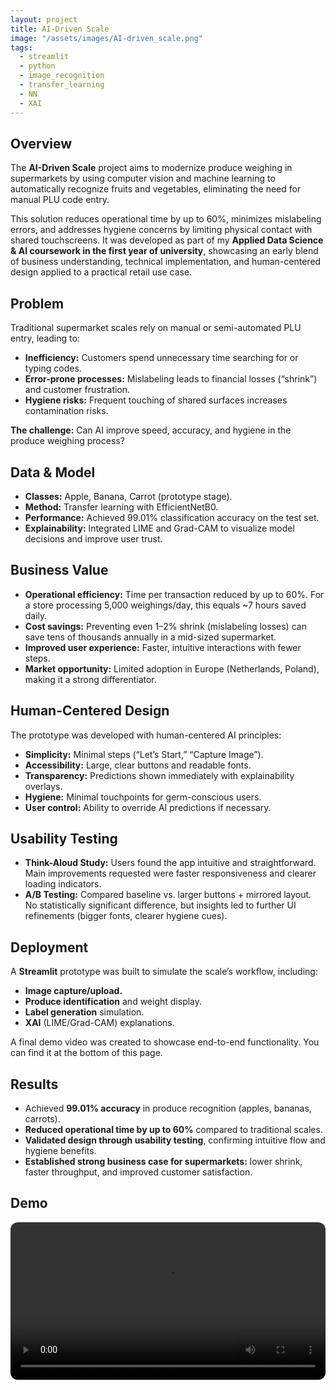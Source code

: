 ```yaml
---
layout: project
title: AI-Driven Scale
image: "/assets/images/AI-driven_scale.png"
tags:
  - streamlit
  - python
  - image_recognition
  - transfer_learning
  - NN
  - XAI
---
```


## Overview

The **AI-Driven Scale** project aims to modernize produce weighing in supermarkets by using computer vision and machine learning to automatically recognize fruits and vegetables, eliminating the need for manual PLU code entry.

This solution reduces operational time by up to 60%, minimizes mislabeling errors, and addresses hygiene concerns by limiting physical contact with shared touchscreens. It was developed as part of my **Applied Data Science & AI coursework in the first year of university**, showcasing an early blend of business understanding, technical implementation, and human-centered design applied to a practical retail use case.

## Problem

Traditional supermarket scales rely on manual or semi-automated PLU entry, leading to:
- **Inefficiency:** Customers spend unnecessary time searching for or typing codes.
- **Error-prone processes:** Mislabeling leads to financial losses (“shrink”) and customer frustration.
- **Hygiene risks:** Frequent touching of shared surfaces increases contamination risks.

**The challenge:**
Can AI improve speed, accuracy, and hygiene in the produce weighing process?

## Data & Model

- **Classes:** Apple, Banana, Carrot (prototype stage).
- **Method:** Transfer learning with EfficientNetB0.
- **Performance:** Achieved 99.01% classification accuracy on the test set.
- **Explainability:** Integrated LIME and Grad-CAM to visualize model decisions and improve user trust.

## Business Value

- **Operational efficiency:** Time per transaction reduced by up to 60%. For a store processing 5,000 weighings/day, this equals ~7 hours saved daily.
- **Cost savings:** Preventing even 1–2% shrink (mislabeling losses) can save tens of thousands annually in a mid-sized supermarket.
- **Improved user experience:** Faster, intuitive interactions with fewer steps.
- **Market opportunity:** Limited adoption in Europe (Netherlands, Poland), making it a strong differentiator.

## Human-Centered Design

The prototype was developed with human-centered AI principles:
- **Simplicity:** Minimal steps (“Let’s Start,” “Capture Image”).
- **Accessibility:** Large, clear buttons and readable fonts.
- **Transparency:** Predictions shown immediately with explainability overlays.
- **Hygiene:** Minimal touchpoints for germ-conscious users.
- **User control:** Ability to override AI predictions if necessary.

## Usability Testing

- **Think-Aloud Study:** Users found the app intuitive and straightforward. Main improvements requested were faster responsiveness and clearer loading indicators.
- **A/B Testing:** Compared baseline vs. larger buttons + mirrored layout. No statistically significant difference, but insights led to further UI refinements (bigger fonts, clearer hygiene cues).

## Deployment

A **Streamlit** prototype was built to simulate the scale’s workflow, including:
- **Image capture/upload.**
- **Produce identification** and weight display.
- **Label generation** simulation.
- **XAI** (LIME/Grad-CAM) explanations.

A final demo video was created to showcase end-to-end functionality. You can find it at the bottom of this page.

## Results

- Achieved **99.01% accuracy** in produce recognition (apples, bananas, carrots).
- **Reduced operational time by up to 60%** compared to traditional scales.
- **Validated design through usability testing**, confirming intuitive flow and hygiene benefits.
- **Established strong business case for supermarkets:** lower shrink, faster throughput, and improved customer satisfaction.

## Demo

<video
  controls
  preload="metadata"
  style="width:100%;border-radius:12px;">
  <source src="{{ site.baseurl }}/assets/videos/Demo-AI-driven_scale.mp4" type="video/mp4">
  <source src="{{ site.baseurl }}/assets/videos/Demo-AI-driven_scale.webm" type="video/webm">
  Sorry, your browser doesn’t support embedded videos.
</video>